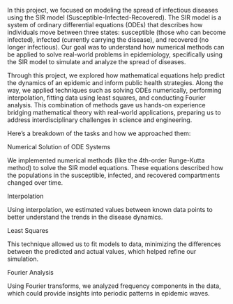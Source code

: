 In this project, we focused on modeling the spread of infectious diseases using the SIR model (Susceptible-Infected-Recovered). The SIR model is a system of ordinary differential equations (ODEs) that describes how individuals move between three states: susceptible (those who can become infected), infected (currently carrying the disease), and recovered (no longer infectious). Our goal was to understand how numerical methods can be applied to solve real-world problems in epidemiology, specifically using the SIR model to simulate and analyze the spread of diseases.

Through this project, we explored how mathematical equations help predict the dynamics of an epidemic and inform public health strategies. Along the way, we applied techniques such as solving ODEs numerically, performing interpolation, fitting data using least squares, and conducting Fourier analysis. This combination of methods gave us hands-on experience bridging mathematical theory with real-world applications, preparing us to address interdisciplinary challenges in science and engineering.

Here’s a breakdown of the tasks and how we approached them:

Numerical Solution of ODE Systems

We implemented numerical methods (like the 4th-order Runge-Kutta method) to solve the SIR model equations.
These equations described how the populations in the susceptible, infected, and recovered compartments changed over time.

Interpolation

Using interpolation, we estimated values between known data points to better understand the trends in the disease dynamics.

Least Squares

This technique allowed us to fit models to data, minimizing the differences between the predicted and actual values, which helped refine our simulation.

Fourier Analysis

Using Fourier transforms, we analyzed frequency components in the data, which could provide insights into periodic patterns in epidemic waves.
